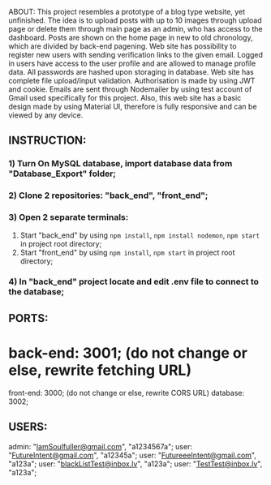 ABOUT:
 This project resembles a prototype of a blog type website, yet unfinished. 
The idea is to upload posts with up to 10 images through upload page or delete them through main page as an admin, who has access to the dashboard. 
Posts are shown on the home page in new to old chronology, which are divided by back-end pagening. 
Web site has possibility to register new users with sending verification links to the given email. 
Logged in users have access to the user profile and are allowed to manage profile data. 
All passwords are hashed upon storaging in database. 
Web site has complete file upload/input validation. 
Authorisation is made by using JWT and cookie. 
Emails are sent through Nodemailer by using test account of Gmail used specifically for this project. 
Also, this web site has a basic design made by using Material UI, therefore is fully responsive and can be viewed by any device.

## INSTRUCTION:
### 1) Turn On MySQL database, import database data from "Database_Export" folder;
### 2) Clone 2 repositories: "back_end", "front_end";
### 3) Open 2 separate terminals:
  1. Start "back_end" by using `npm install`, `npm install nodemon`, `npm start` in project root directory;
  2. Start "front_end" by using `npm install`, `npm start` in project root directory;
### 4) In "back_end" project locate and edit .env file to connect to the database;

## PORTS:
# back-end: 3001; (do not change or else, rewrite fetching URL)
front-end: 3000; (do not change or else, rewrite CORS URL)
database: 3002;

## USERS:
 admin: "IamSoulfuller@gmail.com", "a1234567a";
 user: "FutureIntent@gmail.com", "a12345a";
 user: "FutureeeIntent@gmail.com", "a123a";
 user: "blackListTest@inbox.lv", "a123a";
 user: "TestTest@inbox.lv", "a123a";
